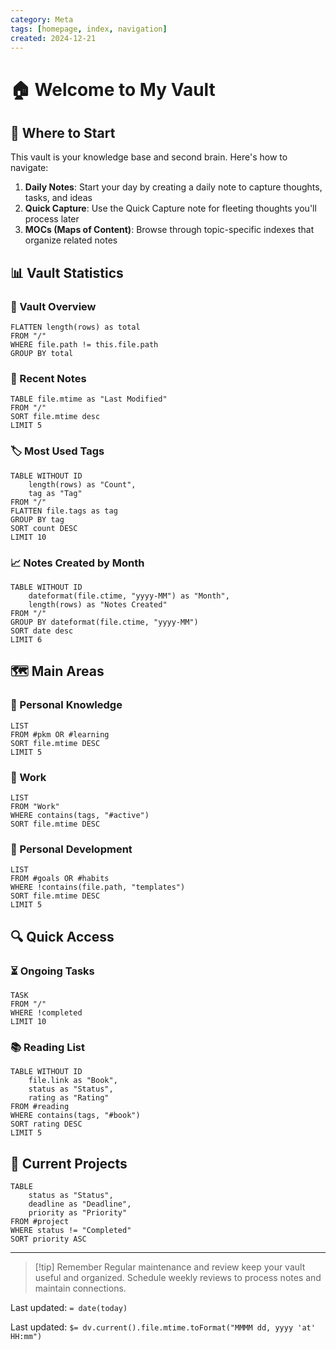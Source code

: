 ```yaml
---
category: Meta
tags: [homepage, index, navigation]
created: 2024-12-21
---
```


# 🏠 Welcome to My Vault

## 🚀 Where to Start
This vault is your knowledge base and second brain. Here's how to navigate:

1. **Daily Notes**: Start your day by creating a daily note to capture thoughts, tasks, and ideas
2. **Quick Capture**: Use the Quick Capture note for fleeting thoughts you'll process later
3. **MOCs (Maps of Content)**: Browse through topic-specific indexes that organize related notes

## 📊 Vault Statistics

### 📝 Vault Overview
```dataview
FLATTEN length(rows) as total
FROM "/"
WHERE file.path != this.file.path
GROUP BY total
```

### 📅 Recent Notes
```dataview
TABLE file.mtime as "Last Modified"
FROM "/"
SORT file.mtime desc
LIMIT 5
```

### 🏷️ Most Used Tags
```dataview
TABLE WITHOUT ID
	length(rows) as "Count",
	tag as "Tag"
FROM "/"
FLATTEN file.tags as tag
GROUP BY tag
SORT count DESC
LIMIT 10
```

### 📈 Notes Created by Month
```dataview
TABLE WITHOUT ID
	dateformat(file.ctime, "yyyy-MM") as "Month",
	length(rows) as "Notes Created"
FROM "/"
GROUP BY dateformat(file.ctime, "yyyy-MM")
SORT date desc
LIMIT 6
```

## 🗺️ Main Areas

### 💭 Personal Knowledge
```dataview
LIST
FROM #pkm OR #learning
SORT file.mtime DESC
LIMIT 5
```

### 📝 Work
```dataview
LIST
FROM "Work"
WHERE contains(tags, "#active")
SORT file.mtime DESC
```

### 🎯 Personal Development
```dataview
LIST
FROM #goals OR #habits
WHERE !contains(file.path, "templates")
SORT file.mtime DESC
LIMIT 5
```

## 🔍 Quick Access

### ⏳ Ongoing Tasks
```dataview
TASK
FROM "/"
WHERE !completed
LIMIT 10
```

### 📚 Reading List
```dataview
TABLE WITHOUT ID
	file.link as "Book",
	status as "Status",
	rating as "Rating"
FROM #reading
WHERE contains(tags, "#book")
SORT rating DESC
LIMIT 5
```

## 🔄 Current Projects
```dataview
TABLE 
	status as "Status",
	deadline as "Deadline",
	priority as "Priority"
FROM #project
WHERE status != "Completed"
SORT priority ASC
```

---

> [!tip] Remember
> Regular maintenance and review keep your vault useful and organized. Schedule weekly reviews to process notes and maintain connections.

Last updated: `= date(today)`


Last updated: `$= dv.current().file.mtime.toFormat("MMMM dd, yyyy 'at' HH:mm")`
